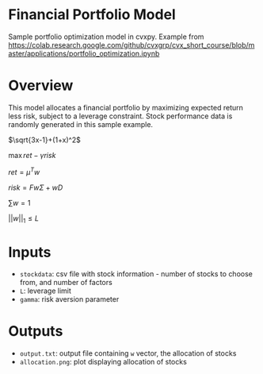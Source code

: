 # Financial Portfolio Model
Sample portfolio optimization model in cvxpy. Example from https://colab.research.google.com/github/cvxgrp/cvx_short_course/blob/master/applications/portfolio_optimization.ipynb

# Overview

This model allocates a financial portfolio by maximizing expected return less risk, subject to a leverage constraint. Stock performance data is randomly generated in this sample example.

$`\sqrt{3x-1}+(1+x)^2`$

$`\max ret - \gamma risk`$

$`ret=\mu^T w`$

$`risk=Fw\Sigma+wD`$

$`\sum w = 1`$

$`||w||_1 \leq L`$



# Inputs

* `stockdata`: csv file with stock information - number of stocks to choose from, and number of factors
* `L`: leverage limit
* `gamma`: risk aversion parameter


# Outputs

* `output.txt`: output file containing `w` vector, the allocation of stocks
* `allocation.png`: plot displaying allocation of stocks